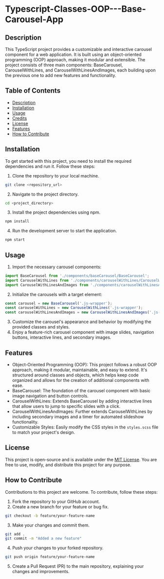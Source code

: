 # Typescript-Classes-OOP---Base-Carousel-App

## Description

This TypeScript project provides a customizable and interactive carousel component for a web application. It is built using an object-oriented programming (OOP) approach, making it modular and extensible. The project consists of three main components: BaseCarousel, CarouselWithLines, and CarouselWithLinesAndImages, each building upon the previous one to add new features and functionality.

## Table of Contents

- [Description](#description)
- [Installation](#installation)
- [Usage](#usage)
- [Credits](#credits)
- [License](#license)
- [Features](#features)
- [How to Contribute](#how-to-contribute)

## Installation

To get started with this project, you need to install the required dependencies and run it. Follow these steps:

1. Clone the repository to your local machine.

```bash
git clone <repository_url>
```

2. Navigate to the project directory.

```bash
cd <project_directory>
```

3. Install the project dependencies using npm.

```bash
npm install
```

4. Run the development server to start the application.

```bash
npm start
```

## Usage

1. Import the necessary carousel components:

```typescript
import BaseCarousel from './components/baseCarousel/BaseCarousel';
import CarouselWithLines from './components/carouselWithLines/CarouselWithLines';
import CarouselWithLinesAndImages from './components/carouselWithLinesAndImages/CarouselWithLinesAndImages';
```

2. Initialize the carousels with a target element:

```typescript
const carousel = new BaseCarousel('.js-wrapper');
const carouselWithLines = new CarouselWithLines('.js-wrapper');
const carouselWithLinesAndImages = new CarouselWithLinesAndImages('.js-wrapper');
```

3. Customize the carousel's appearance and behavior by modifying the provided classes and styles.
4. Enjoy a feature-rich carousel component with image slides, navigation buttons, interactive lines, and secondary images.

## Features

* Object-Oriented Programming (OOP): This project follows a robust OOP approach, making it modular, maintainable, and easy to extend. It's structured around classes and objects, which helps keep code organized and allows for the creation of additional components with ease.
* BaseCarousel: The foundation of the carousel component with basic image navigation and button controls.
* CarouselWithLines: Extends BaseCarousel by adding interactive lines that allow users to jump to specific slides with a click.
* CarouselWithLinesAndImages: Further extends CarouselWithLines by including secondary images and a timer for automated slideshow functionality.
* Customizable Styles: Easily modify the CSS styles in the `styles.scss` file to match your project's design.

## License

This project is open-source and is available under the [MIT License](LICENSE). You are free to use, modify, and distribute this project for any purpose.

## How to Contribute

Contributions to this project are welcome. To contribute, follow these steps:

1. Fork the repository to your GitHub account.
2. Create a new branch for your feature or bug fix.

```bash
git checkout -b feature/your-feature-name
```

3. Make your changes and commit them.

```bash
git add .
git commit -m "Added a new feature"
```

4. Push your changes to your forked repository.

```bash 
git push origin feature/your-feature-name
```

5. Create a Pull Request (PR) to the main repository, explaining your changes and improvements.